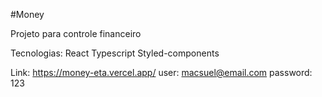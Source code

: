 #Money

Projeto para controle financeiro 

Tecnologias:
React
Typescript
Styled-components

Link: https://money-eta.vercel.app/
user: macsuel@email.com password: 123
